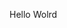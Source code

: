 Hello Wolrd


















































































































































































































































































































































































































































